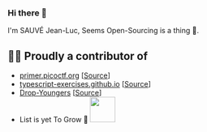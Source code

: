 ### Hi there 👋

I'm SAUVÉ Jean-Luc, Seems Open-Sourcing is a thing 🙂.


## 🧑‍💻 Proudly a contributor of
- [primer.picoctf.org](primer.picoctf.org) [[Source](https://github.com/picoCTF/ctf-primer)]
- [typescript-exercises.github.io](https://typescript-exercises.github.io/) [[Source](https://github.com/typescript-exercises/typescript-exercises)]
- [Drop-Youngers](https://github.com/Drop-Youngers/) [[Source](https://github.com/Drop-Youngers/)]
- List is yet To Grow 🙂 <img src="https://media.giphy.com/media/qjqUcgIyRjsl2/giphy.gif" width="50" />
